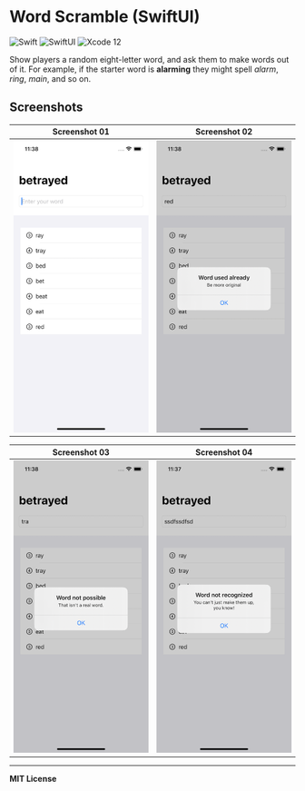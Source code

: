 # Word Scramble (SwiftUI)
![Swift](https://img.shields.io/badge/Language-Swift-orange)
![SwiftUI](https://img.shields.io/badge/Platform-SwiftUI-purple)
![Xcode 12](https://img.shields.io/badge/IDE-Xcode%2012-blue)

Show players a random eight-letter word, and ask them to make words out of it. For example, if the starter word is **alarming** they might spell *alarm*, *ring*, *main*, and so on.

## Screenshots

| Screenshot 01                  | Screenshot 02                  |
| ------------------------------ | ------------------------------ |
| ![ss01](.screenshots/ss01.png) | ![ss02](.screenshots/ss02.png) |

| Screenshot 03                  | Screenshot 04                  |
| ------------------------------ | ------------------------------ |
| ![ss03](.screenshots/ss03.png) | ![ss04](.screenshots/ss04.png) |

---

**MIT License**
